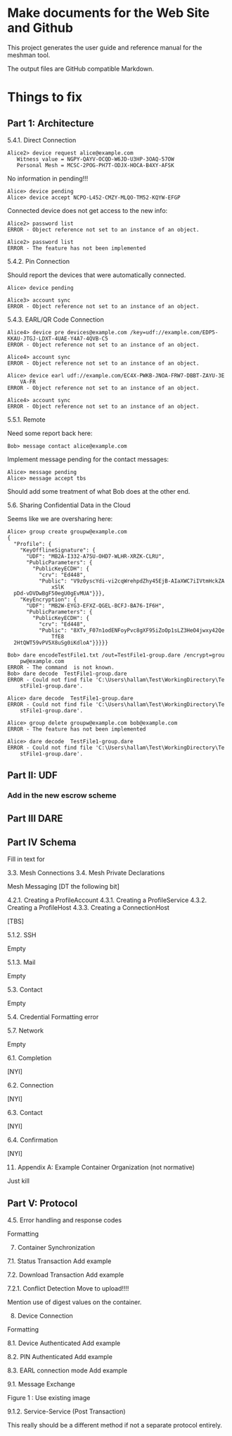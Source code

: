 ﻿# Make documents for the Web Site and Github

This project generates the user guide and reference manual for the meshman tool.

The output files are GitHub compatible Markdown.



# Things to fix

## Part 1: Architecture 



5.4.1. Direct Connection


````
Alice2> device request alice@example.com
   Witness value = NGPY-QAYV-OCQD-W6JD-U3HP-3OAQ-57OW
   Personal Mesh = MCSC-2POG-PH7T-ODJX-HOCA-B4XY-AFSK
````


No information in pending!!!
````
Alice> device pending
Alice> device accept NCPO-L452-CMZY-MLQO-TM52-KQYW-EFGP
````

Connected device does not get access to the new info:

````
Alice2> password list
ERROR - Object reference not set to an instance of an object.
````

````
Alice2> password list
ERROR - The feature has not been implemented
````


5.4.2. Pin Connection


Should report the devices that were automatically connected.
````
Alice> device pending
````

````
Alice3> account sync
ERROR - Object reference not set to an instance of an object.
````


5.4.3. EARL/QR Code Connection

````
Alice4> device pre devices@example.com /key=udf://example.com/EDP5-KKAU-JTGJ-LDXT-4UAE-Y4A7-4QVB-C5
ERROR - Object reference not set to an instance of an object.
````

````
Alice4> account sync
ERROR - Object reference not set to an instance of an object.
````

````
Alice> device earl udf://example.com/EC4X-PWKB-JNOA-FRW7-DBBT-ZAYU-3E
    VA-FR
ERROR - Object reference not set to an instance of an object.
````

````
Alice4> account sync
ERROR - Object reference not set to an instance of an object.
````

5.5.1. Remote

Need some report back here:

````
Bob> message contact alice@example.com
````

Implement message pending for the contact messages:
````
Alice> message pending
Alice> message accept tbs
````

Should add some treatment of what Bob does at the other end.


5.6. Sharing Confidential Data in the Cloud

Seems like we are oversharing here:

````
Alice> group create groupw@example.com
{
  "Profile": {
    "KeyOfflineSignature": {
      "UDF": "MB2A-I332-A75U-OHD7-WLHR-XRZK-CLRU",
      "PublicParameters": {
        "PublicKeyECDH": {
          "crv": "Ed448",
          "Public": "V9z0yscYdi-vi2cqWrehpdZhy45EjB-AIaXWC7iIVtmHckZA
              xSlK
  pDd-vDVDwBgF50egU0gEvMUA"}}},
    "KeyEncryption": {
      "UDF": "MB2W-EYG3-EFXZ-QGEL-BCFJ-BA76-IF6H",
      "PublicParameters": {
        "PublicKeyECDH": {
          "crv": "Ed448",
          "Public": "8XTv_F07n1odENFoyPvc8gXF95iZoOp1sLZ3HeO4jwxy42Qe
              TfE8
  2HtQWT59vPV5X8uSg0iKdloA"}}}}}
````

````
Bob> dare encodeTestFile1.txt /out=TestFile1-group.dare /encrypt=grou
    pw@example.com
ERROR - The command  is not known.
Bob> dare decode  TestFile1-group.dare
ERROR - Could not find file 'C:\Users\hallam\Test\WorkingDirectory\Te
    stFile1-group.dare'.
````

````
Alice> dare decode  TestFile1-group.dare
ERROR - Could not find file 'C:\Users\hallam\Test\WorkingDirectory\Te
    stFile1-group.dare'.
````

````
Alice> group delete groupw@example.com bob@example.com
ERROR - The feature has not been implemented
````

````
Alice> dare decode  TestFile1-group.dare
ERROR - Could not find file 'C:\Users\hallam\Test\WorkingDirectory\Te
    stFile1-group.dare'.
````


## Part II: UDF

### Add in the new escrow scheme

## Part III DARE 


## Part IV Schema

Fill in text for 

3.3. Mesh Connections
3.4. Mesh Private Declarations

Mesh Messaging
[DT the following bit]

4.2.1. Creating a ProfileAccount
4.3.1. Creating a ProfileService
4.3.2. Creating a ProfileHost
4.3.3. Creating a ConnectionHost

[TBS]

5.1.2. SSH

$$$$ Empty $$$$

5.1.3. Mail

$$$$ Empty $$$$


5.3. Contact

$$$$ Empty $$$$

5.4. Credential
Formatting error

5.7. Network

$$$$ Empty $$$$


6.1. Completion

[NYI]


6.2. Connection

[NYI]


6.3. Contact

[NYI]

6.4. Confirmation

[NYI]


11. Appendix A: Example Container Organization (not normative)

Just kill

## Part V: Protocol

4.5. Error handling and response codes

Formatting

7. Container Synchronization

7.1. Status Transaction
Add example

7.2. Download Transaction
Add example

7.2.1. Conflict Detection
Move to upload!!!!

Mention use of digest values on the container.


8. Device Connection

Formatting


8.1. Device Authenticated
Add example

8.2. PIN Authenticated
Add example

8.3. EARL connection mode
Add example


9.1. Message Exchange

Figure 1 : Use existing image


9.1.2. Service-Service (Post Transaction)

This really should be a different method if not a separate protocol entirely.




